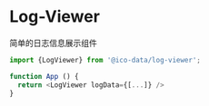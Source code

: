 # Log-Viewer

简单的日志信息展示组件

```js
import {LogViewer} from '@ico-data/log-viewer';

function App () {
  return <LogViewer logData={[...]} />
}
```